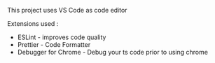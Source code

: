 This project uses VS Code as code editor

Extensions used :

- ESLint - improves code quality
- Prettier - Code Formatter
- Debugger for Chrome - Debug your ts code prior to using chrome
